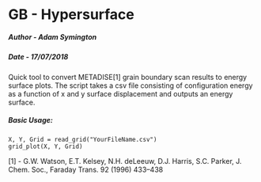 # GB - Hypersurface

##### Author - Adam Symington 
##### Date - 17/07/2018

Quick tool to convert METADISE[1] grain boundary scan results to energy surface plots. The script takes a csv file consisting of configuration energy as a function of x and y surface displacement and outputs an energy surface. 

##### Basic Usage:


	X, Y, Grid = read_grid("YourFileName.csv")
	grid_plot(X, Y, Grid)


[1] - G.W. Watson, E.T. Kelsey, N.H. deLeeuw, D.J. Harris, S.C. Parker, J. Chem. Soc., Faraday Trans. 92 (1996) 433–438
